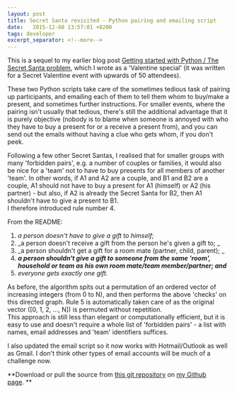 ```yaml
---
layout: post
title: Secret Santa revisited - Python pairing and emailing script
date:   2015-12-08 13:57:01 +0200
tags: developer
excerpt_separator: <!--more-->
---
```


This is a sequel to my earlier blog post [Getting started with Python / The Secret Santa problem](http://brechtdeman.com/1/post/2015/02/getting-started-with-pythonthe-secret-santa-problem.html), which I wrote as a 'Valentine special' (it was written for a Secret Valentine event with upwards of 50 attendees).   

These two Python scripts take care of the sometimes tedious task of pairing up participants, and emailing each of them to tell them whom to buy/make a present, and sometimes further instructions. For smaller events, where the pairing isn't usually that tedious, there's still the additional advantage that it is purely objective (nobody is to blame when someone is annoyed with who they have to buy a present for or a receive a present from), and you can send out the emails without having a clue who gets whom, if you don't peek. 

Following a few other Secret Santas, I realised that for smaller groups with many 'forbidden pairs', e.g. a number of couples or families, it would also be nice for a 'team' not to have to buy presents for all members of another 'team'. In other words, if A1 and A2 are a couple, and B1 and B2 are a couple, A1 should not have to buy a present for A1 (himself) or A2 (his partner) - but also, if A2 is already the Secret Santa for B2, then A1 shouldn't have to give a present to B1.   
I therefore introduced rule number 4.   

From the README:

1.  _a person doesn't have to give a gift to himself;_
2.  _a person doesn't receive a gift from the person he's given a gift to; _
3.  _a person shouldn't get a gift for a room mate (partner, child, parent); _
4.  **_a person shouldn't give a gift to someone from the same 'room', household or team as his own room mate/team member/partner; and_**
5.  _everyone gets exactly one gift._

As before, the algorithm spits out a permutation of an ordered vector of increasing integers (from 0 to N), and then performs the above 'checks' on this directed graph. Rule 5 is automatically taken care of as the original vector ([0, 1, 2, ..., N]) is permuted without repetition.   
This approach is still less than elegant or computationally efficient, but it is easy to use and doesn't require a whole list of 'forbidden pairs' - a list with names, email addresses and 'team' identifiers suffices.   

I also updated the email script so it now works with Hotmail/Outlook as well as Gmail. I don't think other types of email accounts will be much of a challenge now. 

**Download or pull the source from [this git repository](https://github.com/BrechtDeMan/secretsanta) on [my Github page](https://github.com/BrechtDeMan/). **

<div>
	<div class="github-card" data-user="BrechtDeMan"></div>
	<script src="http://lab.lepture.com/github-cards/widget.js"> </script>
</div>

